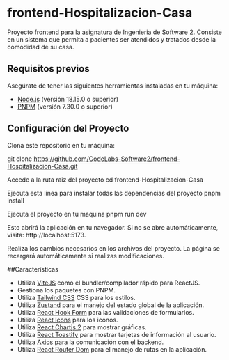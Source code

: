 # frontend-Hospitalizacion-Casa

Proyecto frontend para la asignatura de Ingenieria de Software 2. Consiste en un sistema que permita a pacientes ser atendidos y tratados desde la comodidad de su casa. 

## Requisitos previos

Asegúrate de tener las siguientes herramientas instaladas en tu máquina:

- [Node.js](https://nodejs.org) (versión 18.15.0 o superior)
- [PNPM](https://pnpm.io) (versión 7.30.0 o superior)

## Configuración del Proyecto

Clona este repositorio en tu máquina:

   git clone https://github.com/CodeLabs-Software2/frontend-Hospitalizacion-Casa.git
   
   Accede a la ruta raiz del proyecto
   cd frontend-Hospitalizacion-Casa
   
   Ejecuta esta linea para instalar todas las dependencias del proyecto
   pnpm install

   Ejecuta el proyecto en tu maquina
   pnpm run dev

   Esto abrirá la aplicación en tu navegador. Si no se abre automáticamente, visita: http://localhost:5173.

   Realiza los cambios necesarios en los archivos del proyecto. La página se recargará automáticamente si realizas modificaciones.
   
##Características
- Utiliza [ViteJS](https://vitejs.dev) como el bundler/compilador rápido para ReactJS.
- Gestiona los paquetes con PNPM.
- Utiliza [Tailwind CSS](https://tailwindcss.com) CSS para los estilos.
- Utiliza [Zustand](https://github.com/pmndrs/zustand) para el manejo del estado global de la aplicación.
- Utiliza [React Hook Form](https://react-hook-form.com) para las validaciones de formularios.
- Utiliza [React Icons](https://react-icons.github.io/react-icons/) para los iconos.
- Utiliza [React Chartjs 2](https://github.com/reactchartjs/react-chartjs-2) para mostrar gráficas.
- Utiliza [React Toastify](https://github.com/fkhadra/react-toastify) para mostrar tarjetas de información al usuario.
- Utiliza [Axios](https://axios-http.com) para la comunicación con el backend.
- Utiliza [React Router Dom](https://reactrouter.com/web/guides/quick-start) para el manejo de rutas en la aplicación.
